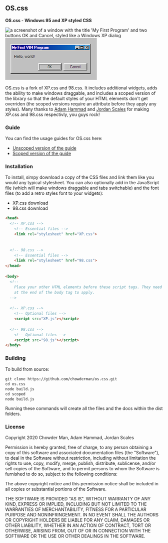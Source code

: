 ## OS.css

**OS.css - Windows 95 and XP styled CSS**

<img alt="a screenshot of a window with the title 'My First Program' and two buttons OK and Cancel, styled like a Windows XP dialog" src="https://github.com/botoxparty/XP.css/blob/main/docs/window.png?raw=true" height="133">

<img alt="a screenshot of a window with the title 'My First Program' and two buttons OK and Cancel, styled like a Windows 98 dialog" src="https://github.com/jdan/98.css/blob/main/docs/window.png?raw=true" height="133">

OS.css is a fork of XP.css and 98.css. It includes additional widgets, adds the ability to make windows draggable, and includes a scoped version of the library so that the default styles of your HTML elements don't get overriden (the scoped versions require an attribute before they apply any styles). Many thanks to [Adam Hammad](https://github.com/botoxparty) and [Jordan Scales](https://github.com/jdan) for making XP.css and 98.css respectivly, you guys rock!


### Guide

You can find the usage guides for OS.css here:

* [Unscoped version of the guide](https://chowderman.github.io/os/index.html)
* [Scoped version of the guide](https://chowderman.github.io/os/scoped/index.html)


### Installation

To install, simpy download a copy of the CSS files and link them like you would any typical stylesheet. You can also optionally add in the JavaScript file (which will make windows draggable and tabs switchable) and the font files (to add a retro styles font to your widgets):

* XP.css download
* 98.css download

```html
<head>
  <!-- XP.css -->
    <!-- Essential files -->
    <link rel="stylesheet" href="XP.css">


  <!-- 98.css -->
    <!-- Essential files -->
    <link rel="stylesheet" href="98.css">
</head>

<body>
  <!-- 
    Place your other HTML elements before these script tags. They need to be
    at the end of the body tag to apply.
  -->

  <!-- XP.css -->
    <!-- Optional files -->
    <script src="XP.js"></script>

  <!-- 98.css -->
    <!-- Optional files -->
    <script src="98.js"></script>
</body>
```

### Building

To build from source:

```
git clone https://github.com/chowderman/os.css.git
cd os.css
node build.js
cd scoped
node build.js
```

Running these commands will create all the files and the docs within the dist folders.


### License

Copyright 2020 Chowder Man, Adam Hammad, Jordan Scales

Permission is hereby granted, free of charge, to any person obtaining a copy of this software and associated documentation files (the "Software"), to deal in the Software without restriction, including without limitation the rights to use, copy, modify, merge, publish, distribute, sublicense, and/or sell copies of the Software, and to permit persons to whom the Software is furnished to do so, subject to the following conditions:

The above copyright notice and this permission notice shall be included in all copies or substantial portions of the Software.

THE SOFTWARE IS PROVIDED "AS IS", WITHOUT WARRANTY OF ANY KIND, EXPRESS OR IMPLIED, INCLUDING BUT NOT LIMITED TO THE WARRANTIES OF MERCHANTABILITY, FITNESS FOR A PARTICULAR PURPOSE AND NONINFRINGEMENT. IN NO EVENT SHALL THE AUTHORS OR COPYRIGHT HOLDERS BE LIABLE FOR ANY CLAIM, DAMAGES OR OTHER LIABILITY, WHETHER IN AN ACTION OF CONTRACT, TORT OR OTHERWISE, ARISING FROM, OUT OF OR IN CONNECTION WITH THE SOFTWARE OR THE USE OR OTHER DEALINGS IN THE SOFTWARE.

